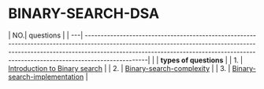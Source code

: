 # BINARY-SEARCH-DSA

| NO.| questions
     |
| ---| --------------------------------------------------------------------------------------------------------------------------------------------------------------------------------------------------------------------------------------------------------------|
|    | **types of questions**                                                                      |
| 1. | [Introduction to Binary search](#)                                                          |
| 2. | [Binary-search-complexity](#)                                                               |
| 3. | [Binary-search-implementation](#)                                                           |
